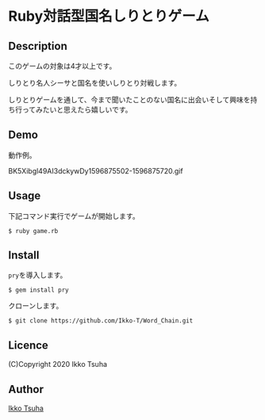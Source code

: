 Ruby対話型国名しりとりゲーム
====

## Description
このゲームの対象は4才以上です。

しりとり名人シーサと国名を使いしりとり対戦します。

しりとりゲームを通して、今まで聞いたことのない国名に出会いそして興味を持ち行ってみたいと思えたら嬉しいです。

## Demo
動作例。

BK5Xibgl49AI3dckywDy1596875502-1596875720.gif

## Usage
下記コマンド実行でゲームが開始します。

`$ ruby game.rb`

## Install
`pry`を導入します。

`$ gem install pry`

クローンします。

`$ git clone https://github.com/Ikko-T/Word_Chain.git`

## Licence

(C)Copyright 2020 Ikko Tsuha

## Author

[Ikko Tsuha](https://github.com/Ikko-T)
